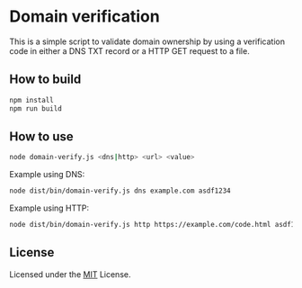 # Domain verification

This is a simple script to validate domain ownership by using a
verification code in either a DNS TXT record or a HTTP GET request to a file.

## How to build

```bash
npm install
npm run build
```

## How to use

```bash
node domain-verify.js <dns|http> <url> <value>
```

Example using DNS:

```bash
node dist/bin/domain-verify.js dns example.com asdf1234
```

Example using HTTP:

```bash
node dist/bin/domain-verify.js http https://example.com/code.html asdf1234
```

## License

Licensed under the [MIT](LICENSE) License.
